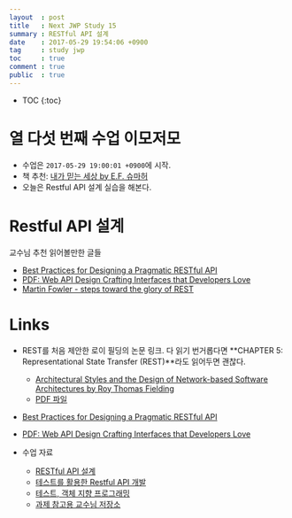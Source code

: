 ```yaml
---
layout  : post
title   : Next JWP Study 15
summary : RESTful API 설계
date    : 2017-05-29 19:54:06 +0900
tag     : study jwp
toc     : true
comment : true
public  : true
---
```

* TOC
{:toc}

# 열 다섯 번째 수업 이모저모

* 수업은 `2017-05-29 19:00:01 +0900`에 시작.
* 책 추천: [내가 믿는 세상 by E.F. 슈마허](http://www.kyobobook.co.kr/product/detailViewKor.laf?mallGb=KOR&ejkGb=KOR&barcode=9788931004090&orderClick=JAj)
* 오늘은 Restful API 설계 실습을 해본다.

# Restful API 설계

교수님 추천 읽어볼만한 글들

* [Best Practices for Designing a Pragmatic RESTful API](http://www.vinaysahni.com/best-practices-for-a-pragmatic-restful-api)
* [PDF: Web API Design Crafting Interfaces that Developers Love](https://pages.apigee.com/rs/apigee/images/api-design-ebook-2012-03.pdf)
* [Martin Fowler - steps toward the glory of REST](https://martinfowler.com/articles/richardsonMaturityModel.html)

# Links

* REST를 처음 제안한 로이 필딩의 논문 링크. 다 읽기 번거롭다면 **CHAPTER 5: Representational State Transfer (REST)**라도 읽어두면 괜찮다.
    * [Architectural Styles and the Design of Network-based Software Architectures by Roy Thomas Fielding](https://www.ics.uci.edu/~fielding/pubs/dissertation/top.htm)
    * [PDF 파일](https://www.google.co.kr/url?sa=t&rct=j&q=&esrc=s&source=web&cd=2&cad=rja&uact=8&ved=0ahUKEwjVj5Hj-JTUAhXEo5QKHQWdCTMQFgg2MAE&url=https%3A%2F%2Fwww.ics.uci.edu%2F~fielding%2Fpubs%2Fdissertation%2Ffielding_dissertation.pdf&usg=AFQjCNEEwS3STct3jnKXToOQXO15Q4cY1g)

* [Best Practices for Designing a Pragmatic RESTful API](http://www.vinaysahni.com/best-practices-for-a-pragmatic-restful-api)
* [PDF: Web API Design Crafting Interfaces that Developers Love](https://pages.apigee.com/rs/apigee/images/api-design-ebook-2012-03.pdf)

* 수업 자료
    * [RESTful API 설계](https://nextstep.camp/courses/-KgDNT4rfavb_BzYLBXr/-KihchAcnJJxzb909TBT/lessons/-Kihe6YpYKTxWlvaE-xz)
    * [테스트를 활용한 Restful API 개발](https://nextstep.camp/courses/-KgDNT4rfavb_BzYLBXr/-KihchAcnJJxzb909TBT/lessons/-Kj6o0MYeqXWkmV7uR_s)
    * [테스트, 객체 지향 프로그래밍](https://nextstep.camp/courses/-KgDNT4rfavb_BzYLBXr/-KihchAcnJJxzb909TBT/lessons/-KiheRpKnPav7jqwECvw)
    * [과제 참고용 교수님 저장소](https://github.com/slipp/jwp-spring-boot/tree/step10-delete-question-completed)

